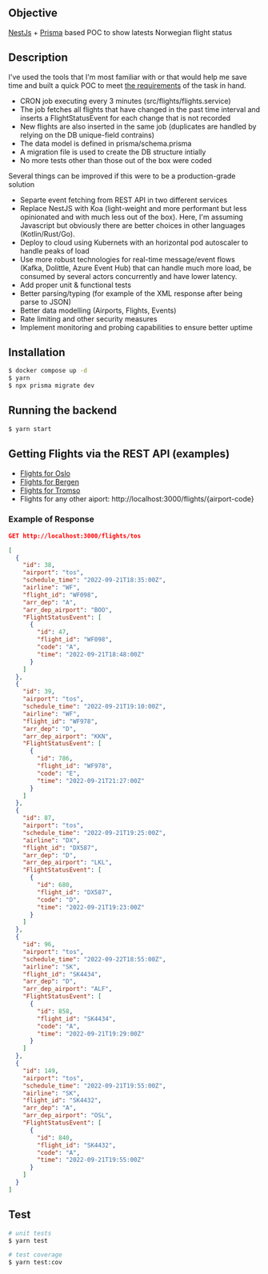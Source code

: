 ## Objective

[NestJs](https://github.com/nestjs/nest) + [Prisma](https://prisma.io/) based POC to show latests Norwegian flight status

## Description

I've used the tools that I'm most familiar with or that would help me save time and built a quick POC to meet [the requirements](https://dolittle.notion.site/Event-Source-Avinor-s-Flight-Time-APIs-5502f6deba0f487db61fc04e37093e27) of the task in hand.

- CRON job executing every 3 minutes (src/flights/flights.service)
- The job fetches all flights that have changed in the past time interval and inserts a FlightStatusEvent for each change that is not recorded
- New flights are also inserted in the same job (duplicates are handled by relying on the DB unique-field contrains)
- The data model is defined in prisma/schema.prisma
- A migration file is used to create the DB structure intially
- No more tests other than those out of the box were coded

Several things can be improved if this were to be a production-grade solution

- Separte event fetching from REST API in two different services
- Replace NestJS with Koa (light-weight and more performant but less opinionated and with much less out of the box). Here, I'm assuming Javascript but obviously there are better choices in other languages (Kotlin/Rust/Go).
- Deploy to cloud using Kubernets with an horizontal pod autoscaler to handle peaks of load
- Use more robust technologies for real-time message/event flows (Kafka, Dolittle, Azure Event Hub) that can handle much more load, be consumed by several actors concurrently and have lower latency.
- Add proper unit & functional tests
- Better parsing/typing (for example of the XML response after being parse to JSON)
- Better data modelling (Airports, Flights, Events)
- Rate limiting and other security measures
- Implement monitoring and probing capabilities to ensure better uptime

## Installation

```bash
$ docker compose up -d
$ yarn
$ npx prisma migrate dev
```

## Running the backend

```bash
$ yarn start
```

## Getting Flights via the REST API (examples)

- [Flights for Oslo](http://localhost:3000/flights/osl)
- [Flights for Bergen](http://localhost:3000/flights/bgo)
- [Flights for Tromso](http://localhost:3000/flights/tos)
- Flights for any other aiport: http://localhost:3000/flights/{airport-code}

### Example of Response

```json
GET http://localhost:3000/flights/tos

[
  {
    "id": 38,
    "airport": "tos",
    "schedule_time": "2022-09-21T18:35:00Z",
    "airline": "WF",
    "flight_id": "WF098",
    "arr_dep": "A",
    "arr_dep_airport": "BOO",
    "FlightStatusEvent": [
      {
        "id": 47,
        "flight_id": "WF098",
        "code": "A",
        "time": "2022-09-21T18:48:00Z"
      }
    ]
  },
  {
    "id": 39,
    "airport": "tos",
    "schedule_time": "2022-09-21T19:10:00Z",
    "airline": "WF",
    "flight_id": "WF978",
    "arr_dep": "D",
    "arr_dep_airport": "KKN",
    "FlightStatusEvent": [
      {
        "id": 786,
        "flight_id": "WF978",
        "code": "E",
        "time": "2022-09-21T21:27:00Z"
      }
    ]
  },
  {
    "id": 87,
    "airport": "tos",
    "schedule_time": "2022-09-21T19:25:00Z",
    "airline": "DX",
    "flight_id": "DX587",
    "arr_dep": "D",
    "arr_dep_airport": "LKL",
    "FlightStatusEvent": [
      {
        "id": 680,
        "flight_id": "DX587",
        "code": "D",
        "time": "2022-09-21T19:23:00Z"
      }
    ]
  },
  {
    "id": 96,
    "airport": "tos",
    "schedule_time": "2022-09-22T18:55:00Z",
    "airline": "SK",
    "flight_id": "SK4434",
    "arr_dep": "D",
    "arr_dep_airport": "ALF",
    "FlightStatusEvent": [
      {
        "id": 858,
        "flight_id": "SK4434",
        "code": "A",
        "time": "2022-09-21T19:29:00Z"
      }
    ]
  },
  {
    "id": 149,
    "airport": "tos",
    "schedule_time": "2022-09-21T19:55:00Z",
    "airline": "SK",
    "flight_id": "SK4432",
    "arr_dep": "A",
    "arr_dep_airport": "OSL",
    "FlightStatusEvent": [
      {
        "id": 840,
        "flight_id": "SK4432",
        "code": "A",
        "time": "2022-09-21T19:55:00Z"
      }
    ]
  }
]
```

## Test

```bash
# unit tests
$ yarn test

# test coverage
$ yarn test:cov
```
